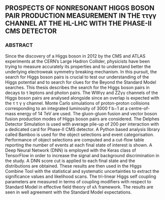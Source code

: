 ## PROSPECTS OF NONRESONANT HIGGS BOSON PAIR PRODUCTION MEASUREMENT IN THE ττγγ CHANNEL AT THE HL-LHC WITH THE PHASE-II CMS DETECTOR

### ABSTRACT

Since the discovery of a Higgs boson in 2012 by the CMS and ATLAS experiments at the CERN’s Large Hadron Collider, physicists have been trying to measure accurately its properties and to understand better the underlying electroweak symmetry breaking mechanism. In this pursuit, the search for Higgs boson pairs is crucial to test our understanding of the Higgs potential and to search for clues for the Beyond the Standard Model searches. This thesis describes the search for the Higgs boson pairs in decays to τ leptons and photon pairs. The WWγγ and ZZγγ channels of the Higgs boson pairs are analysed alongside since an overlap is expected with the τ τ γ γ channel. Monte Carlo simulations of proton-proton collisions corresponding to an integrated luminosity of 3000 f b−1 at a centre-of-mass energy of 14 TeV are used. The gluon-gluon fusion and vector boson fusion production modes of Higgs boson pairs are considered. The Delphes Detector Simulation is used with average pile-up of 200 per interaction with a dedicated card for Phase-II CMS detector. A Python based analysis library called Bamboo is used for the object selections and event categorisation. Performance of object selections are computed and a cut-flow table reporting the number of events at each final state of interest is shown. A Deep Neural Network (DNN) is employed with the Keras class of TensorFlow in order to increase the signal and background discrimination in the study. A DNN score cut is applied to each final state and the distributions are obtained. These results are then used in the Higgs Combine Tool with the statistical and systematic uncertainties to extract the significance values and likelihood scans. The tri-linear Higgs self coupling parameters are measured in terms of coupling modifiers with respect to Standard Model in effective field theory of κλ framework. The results are seen in well agreement with the Standard Model expectations.

